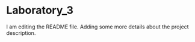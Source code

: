 # Laboratory_3

I am editing the README file. Adding some more details about the project description.

